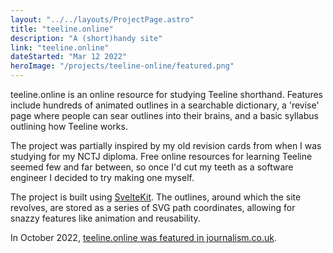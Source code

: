```yaml
---
layout: "../../layouts/ProjectPage.astro"
title: "teeline.online"
description: "A (short)handy site"
link: "teeline.online"
dateStarted: "Mar 12 2022"
heroImage: "/projects/teeline-online/featured.png"
---
```


teeline.online is an online resource for studying Teeline shorthand. Features include hundreds of animated outlines in a searchable dictionary, a 'revise' page where people can sear outlines into their brains, and a basic syllabus outlining how Teeline works.

The project was partially inspired by my old revision cards from when I was studying for my NCTJ diploma. Free online resources for learning Teeline seemed few and far between, so once I'd cut my teeth as a software engineer I decided to try making one myself.

The project is built using [SvelteKit](https://kit.svelte.dev/). The outlines, around which the site revolves, are stored as a series of SVG path coordinates, allowing for snazzy features like animation and reusability.

In October 2022, [teeline.online was featured in journalism.co.uk](https://www.journalism.co.uk/news/tool-for-journalists-teeline-online-for-learning-and-practicing-shorthand/s2/a970926/).
